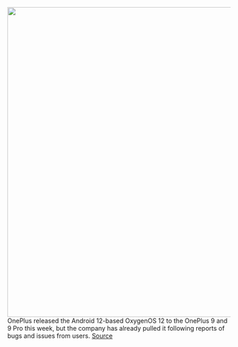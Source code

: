 <img src='https://cdn.vox-cdn.com/thumbor/J18wskIt0jpU8M4LrNDBXRUFjQk=/0x0:2040x1360/1200x800/filters:focal(989x486:1315x812)/cdn.vox-cdn.com/uploads/chorus_image/image/70257149/bfarsace_4481_20210317_0061_Edit.0.jpg' width='700px' /><br/>
OnePlus released the Android 12-based OxygenOS 12 to the OnePlus 9 and 9 Pro this week, but the company has already pulled it following reports of bugs and issues from users.
<a href='https://www.theverge.com/2021/12/10/22828553/oneplus-buggy-oxygenos-android-12-update-9-pro'> Source <a/>